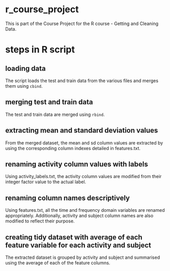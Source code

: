 # r_course_project
This is part of the Course Project for the R course - Getting and Cleaning Data.

# steps in R script
## loading data
The script loads the test and train data from the various files and merges them using `cbind`.

## merging test and train data
The test and train data are merged using `rbind`.

## extracting mean and standard deviation values
From the merged dataset, the mean and sd column values are extracted by using the corresponding column indexes detailed in features.txt.

## renaming activity column values with labels
Using activity_labels.txt, the activity column values are modified from their integer factor value to the actual label.

## renaming column names descriptively
Using features.txt, all the time and frequency domain variables are renamed appropriately. Additionally, activity and subject column names are also modified to reflect their purpose.

## creating tidy dataset with average of each feature variable for each activity and subject
The extracted dataset is grouped by activity and subject and summarised using the average of each of the feature columns.
